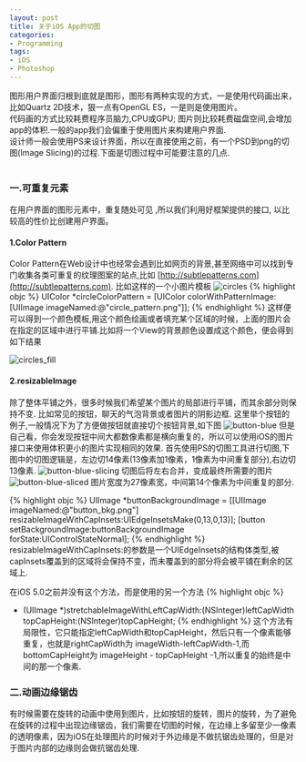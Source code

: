 ```yaml
---
layout: post
title: 关于iOS App的切图
categories:
- Programming
tags:
- iOS
- Photoshop
---
```


图形用户界面归根到底就是图形，图形有两种实现的方式，一是使用代码画出来，比如Quartz 2D技术，狠一点有OpenGL ES，一是则是使用图片。   
代码画的方式比较耗费程序员脑力,CPU或GPU; 图片则比较耗费磁盘空间,会增加app的体积.一般的app我们会偏重于使用图片来构建用户界面.   
设计师一般会使用PS来设计界面，所以在直接使用之前，有一个PSD到png的切图(Image Slicing)的过程.下面是切图过程中可能要注意的几点.   
 <br>
### 一.可重复元素
在用户界面的图形元素中，重复随处可见 ,所以我们利用好框架提供的接口, 以比较高的性价比创建用户界面。
#### 1.Color Pattern
Color Pattern在Web设计中也经常会遇到比如网页的背景,甚至网络中可以找到专门收集各类可重复的纹理图案的站点,比如 [http://subtlepatterns.com](http://subtlepatterns.com).
比如这样的一个小图片模板
![circles](http://farm8.staticflickr.com/7238/7160467573_a21e1c947b_t.jpg)
{% highlight objc %}
UIColor *circleColorPattern = [UIColor colorWithPatternImage:[UIImage imageNamed:@"circle_pattern.png"]];
{% endhighlight %}
这样便可以得到一个颜色模板,用这个颜色绘画或者填充某个区域的时候，上面的图片会在指定的区域中进行平铺.比如将一个View的背景颜色设置成这个颜色，便会得到如下结果

![circles_fill](http://farm8.staticflickr.com/7085/7160467655_e2806877c7.jpg)

#### 2.resizableImage
除了整体平铺之外，很多时候我们希望某个图片的局部进行平铺，而其余部分则保持不变.
比如常见的按钮，聊天的气泡背景或者图片的阴影边框.
这里举个按钮的例子,一般情况下为了方便做按钮就直接切个按钮背景,如下图
![button-blue](http://farm8.staticflickr.com/7219/7345749786_18422b630d_m.jpg)
但是自己看，你会发现按钮中间大都数像素都是横向重复的，所以可以使用iOS的图片接口来使用体积更小的图片实现相同的效果.
首先使用PS的切图工具进行切图,下图中的切图逻辑是，左边切14像素(13像素加1像素，1像素为中间重复部分),右边切13像素.
![button-blue-slicing](http://farm8.staticflickr.com/7071/7160590813_382d13dcec_z.jpg)
切图后将左右合并，变成最终所需要的图片
![button-blue-sliced](http://farm8.staticflickr.com/7227/7160590679_c3ffb29b6e_z.jpg)
图片宽度为27像素宽，中间第14个像素为中间重复的部分.

{% highlight objc %}
UIImage *buttonBackgroundImage = [[UIImage imageNamed:@"button_bkg.png"] resizableImageWithCapInsets:UIEdgeInsetsMake(0,13,0,13)];
[button setBackgroundImage:buttonBackgroundImage forState:UIControlStateNormal];
{% endhighlight %}
resizableImageWithCapInsets:的参数是一个UIEdgeInsets的结构体类型,被capInsets覆盖到的区域将会保持不变，而未覆盖到的部分将会被平铺在剩余的区域上.   

 在iOS 5.0之前并没有这个方法，而是使用的另一个方法
 {% highlight objc %}
 - (UIImage *)stretchableImageWithLeftCapWidth:(NSInteger)leftCapWidth topCapHeight:(NSInteger)topCapHeight;
{% endhighlight %}
这个方法有局限性，它只能指定leftCapWidth和topCapHeight，然后只有一个像素能够重复，也就是rightCapWidth为 imageWidth-leftCapWidth-1,而bottomCapHeight为 imageHeight - topCapHeight -1,所以重复的始终是中间的那一个像素.


### 二.动画边缘锯齿
有时候需要在旋转的动画中使用到图片，比如按钮的旋转，图片的旋转，为了避免在旋转的过程中出现边缘锯齿，我们需要在切图的时候，在边缘上多留至少一像素的透明像素，因为iOS在处理图片的时候对于外边缘是不做抗锯齿处理的，但是对于图片内部的边缘则会做抗锯齿处理.
